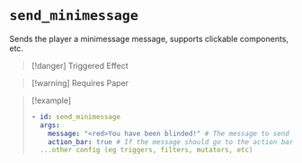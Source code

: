# `send_minimessage`

Sends the player a minimessage message, supports clickable components, etc.

> [!danger] Triggered Effect

> [!warning] Requires Paper

> [!example]
> ```yaml
> - id: send_minimessage
>   args:
>     message: "<red>You have been blinded!" # The message to send
>     action_bar: true # If the message should go to the action bar instead of chat
>   ...other config (eg triggers, filters, mutators, etc)
> ```
